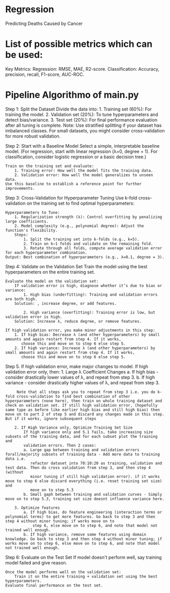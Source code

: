 # Regression
Predicting Deaths Caused by Cancer

# List of possible metrics which can be used:
Key Metrics:
Regression: RMSE, MAE, R2-score.
Classification: Accuracy, precision, recall, F1-score, AUC-ROC.

# Pipeline Algorithmo of main.py
Step 1: Split the Dataset
    Divide the data into:
        1. Training set (60%): For training the model.
        2. Validation set (20%): To tune hyperparameters and detect bias/variance.
        3. Test set (20%): For final performance evaluation after all tuning is complete.
    Note:
        Use stratified splitting if your dataset has imbalanced classes.
        For small datasets, you might consider cross-validation for more robust validation.

Step 2: Start with a Baseline Model
    Select a simple, interpretable baseline model. (For regression, start with linear regression (λ=0, degree = 1). For classification, consider logistic regression or a basic decision tree.)
    
    Train on the training set and evaluate:
        1. Training error: How well the model fits the training data.
        2. Validation error: How well the model generalizes to unseen data.
    Use this baseline to establish a reference point for further improvements.

Step 3: Cross-Validation for Hyperparameter Tuning
    Use k-fold cross-validation on the training set to find optimal hyperparameters:

    Hyperparameters to Tune:
        1. Regularization strength (λ): Control overfitting by penalizing large coefficients.
        2. Model complexity (e.g., polynomial degree): Adjust the function's flexibility.
        Steps:
            1. Split the training set into k-folds (e.g., k=5).
            2. Train on k−1 folds and validate on the remaining fold.
            3. Rotate through all folds, compute average validation error for each hyperparameter combination.
    Output: Best combination of hyperparameters (e.g., λ=0.1, degree = 3).

Step 4: Validate on the Validation Set
    Train the model using the best hyperparameters on the entire training set.

    Evaluate the model on the validation set:
        If validation error is high, diagnose whether it’s due to bias or variance:
            1. High bias (underfitting): Training and validation errors are both high.
        Solution: , increase degree, or add features.
        
            2. High variance (overfitting): Training error is low, but validation error is high.
        Solution: Increase λ, reduce degree, or remove features.
    
    If high validation error, you make minor adjustments in this step:
        1. If high bias: Decrease λ (and other hyperparameters) by small amounts and again restart from step 4. If it works,
           choose this and move on to step 6 else step 5.
        2. If high variance: Increase λ (and other hyperparameters) by small amounts and again restart from step 4. If it works,
           choose this and move on to step 6 else step 5.

Step 5. If high validation error, make major changes to model.
    If high validation error only, then:
        1. Large λ Coefficient Changes
            a. If high bias - consider drastically lower values of λ, and repeat from step 3.
            b. If high variance - consider drastically higher values of λ, and repeat from step 3. 

         Note that all steps ask you to repeat from step 3 i.e. you do k-fold cross-validation to find best combination of other hyperparameters (none here), then train on whole training dataset and check on validation set. If still high validation error, (hopefully same type as before like earlier high bias and still high bias) then move on to part 2 of step 5 and discard any changes made in this step. But if it works, ignore subsequent steps

        2. If High Variance only, Optimize Training Set Size
            If high variance only and 5.1 fails, take increasing size subsets of the training data, and for each subset plot the training and 
            validation errors. Then 2 cases:
            a. Large gap between training and validation errors forall/majority subsets of training data - Add more data to training data i.e.
               refactor dataset into 70:10:20 as training, validation and test data. Then do cross validation from step 3, and then step 4 (without
               minor tuning if still high validation error). if it works move to step 6 else discard everything (i.e. reset training set size) and
               move on to step 5.3
            b. Small gaph between training and validation curves - Simply move on to step 5.3, training set size doesnt influence variance here.
        
        3. Optimize features
            a. If high bias, do feature engineering (interaction terms or polynomial terms) to get more features. Go back to step 3 and then step 4 without minor tuning; if works move on to
                step 6, else move on to step 6, and note that model not trained well enough.
            b. If high variance, remove some features using domain knowledge. Go back to step 3 and then step 4 without minor tuning; if works move on to step 6, else move on to step 6, and note that model not trained well enough.

Step 6: Evaluate on the Test Set
    If model doesn't perform well, say training model failed and give reason.

    Once the model performs well on the validation set:
        Train it on the entire training + validation set using the best hyperparameters.
    Evaluate final performance on the test set.
